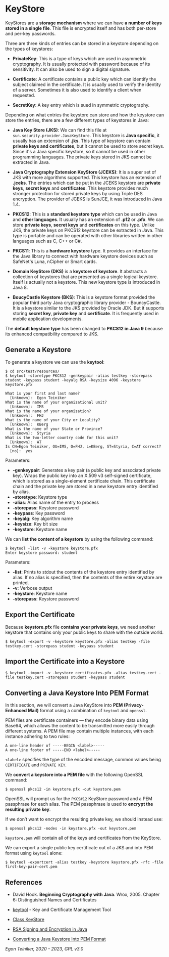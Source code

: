 # KeyStore

KeyStores are a **storage mechanism** where we can have **a number of keys stored in a single file**. 
This file is encrypted itself and has both per-store and per-key passwords.

Three are three kinds of entries can be stored in a keystore depending on the types of keystores:

* **PrivateKey**: This is a type of keys which are used in asymmetric cryptography. It is usually protected with 
    password because of its sensitivity. It can also be used to sign a digital signature.

* **Certificate**: A certificate contains a public key which can identify the subject claimed in the certificate. 
    It is usually used to verify the identity of a server. Sometimes it is also used to identify a
    client when requested.

* **SecretKey**: A key entry which is sued in symmetric cryptography.


Depending on what entries the keystore can store and how the keystore can store the entries, there are a few different 
types of keystores in Java:

* **Java Key Store (JKS)**: We can find this file at `sun.security.provider.JavaKeyStore`.
    This keystore is **Java specific**, it usually has an extension of **.jks**.
    This type of keystore can contain **private keys and certificates**, but it cannot be used to store secret keys. 
    Since it's a Java specific keystore, so it cannot be used in other programming languages.
    The private keys stored in JKS cannot be extracted in Java.

* **Java Cryptography Extension KeyStore (JCEKS)**: It is a super set of JKS with more algorithms supported.
    This keystore has an extension of **.jceks**. The entries which can be put in the JCEKS keystore are **private keys**, 
    **secret keys** and **certificates**.
    This keystore provides much stronger protection for stored private keys by using Triple DES encryption.
    The provider of JCEKS is SunJCE, it was introduced in Java 1.4.

* **PKCS12**: This is a **standard keystore type** which can be used in Java and **other languages**. It usually has 
    an extension of **.p12** or **.pfx**. We can store **private keys**, **secret keys** and **certificates** on this type.
    Unlike JKS, the private keys on PKCS12 keystore can be extracted in Java.
    This type is portable and can be operated with other libraries written in other languages such as C, C++ or C#.

* **PKCS11**: This is a **hardware keystore** type. It provides an interface for the Java library to connect with 
    hardware keystore devices such as SafeNet's Luna, nCipher or Smart cards.

* **Domain KeyStore (DKS)** is a **keystore of keystore**. It abstracts a collection of
    keystores that are presented as a single logical keystore. 
    Itself is actually not a keystore. This new keystore type is introduced in Java 8.

* **BoucyCastle Keystore (BKS)**: This is a keystore format provided the popular third party Java cryptographic library 
    provider - BouncyCastle.
    It is a keystore similar to the JKS provided by Oracle JDK. But it supports storing **secret key**, **private key** 
    and **certificate**. It is frequently used in mobile application developments.


The **default keystore type** has been changed to **PKCS12 in Java 9** because its enhanced compatibility compared
to JKS.

## Generate a Keystore 

To generate a keystore we can use the **keytool**:
```
$ cd src/test/resources/
$ keytool -storetype PKCS12 -genkeypair -alias testkey -storepass student -keypass student -keyalg RSA -keysize 4096 -keystore keystore.pfx

What is your first and last name?
  [Unknown]:  Egon Teiniker
What is the name of your organizational unit?
  [Unknown]:  IMS
What is the name of your organization?
  [Unknown]:  FHJ
What is the name of your City or Locality?
  [Unknown]:  KBerg
What is the name of your State or Province?
  [Unknown]:  Styria
What is the two-letter country code for this unit?
  [Unknown]:  AT
Is CN=Egon Teiniker, OU=IMS, O=FHJ, L=KBerg, ST=Styria, C=AT correct?
  [no]:  yes
```
Parameters:
* **-genkeypair**: Generates a key pair (a public key and associated private key). Wraps the public key into an 
    X.509 v3 self-signed certificate, which is stored as a single-element certificate chain. 
    This certificate chain and the private key are stored in a new keystore entry identified by alias.
* **-storetype**: Keystore type
* **-alias**:  Alias name of the entry to process
* **-storepass**:  Keystore password
* **-keypass**: Key password
* **-keyalg**: Key algorithm name
* **-keysize**: Key bit size
* **-keystore**: Keystore name

We can **list the content of a keystore** by using the following command:
```
$ keytool -list -v -keystore keystore.pfx 
Enter keystore password: student 
```
Parameters:
* **-list**: Prints to stdout the contents of the keystore entry identified by alias. If no alias is specified, 
    then the contents of the entire keystore are printed.
* **-v**: Verbose output
* **-keystore**: Keystore name
* **-storepass**:  Keystore password 


## Export the Certificate

Because **keystore.pfx** file **contains your private keys**, we need another
keystore that contains only your public keys to share with the outside world.
```
$ keytool -export -v -keystore keystore.pfx -alias testkey -file testkey.cert -storepass student -keypass student
```


## Import the Certificate into a Keystore
```
$ keytool -import -v -keystore certificates.pfx -alias testkey-cert -file testkey.cert -storepass student -keypass student
```


## Converting a Java Keystore Into PEM Format

In this section, we will convert a Java KeyStore into **PEM (Privacy-Enhanced Mail)** format using a combination
of `keytool` and `openssl`.

PEM files are certificate containers — they encode binary data using Base64, which allows the content to be
transmitted more easily through different systems. A PEM file may contain multiple instances, with each instance
adhering to two rules:
```
A one-line header of -----BEGIN <label>-----
A one-line footer of -----END <label>-----
```
`<label>` specifies the type of the encoded message, common values being `CERTIFICATE` and `PRIVATE KEY`.

We **convert a keystore into a PEM file** with the following OpenSSL command:
```
$ openssl pkcs12 -in keystore.pfx -out keystore.pem
```

OpenSSL will prompt us for the `PKCS#12` KeyStore password and a PEM passphrase for each alias.
The PEM passphrase is used to **encrypt the resulting private key**.

If we don’t want to encrypt the resulting private key, we should instead use:
```
$ openssl pkcs12 -nodes -in keystore.pfx -out keystore.pem
```
`keystore.pem` will contain all of the keys and certificates from the KeyStore.

We can export a single public key certificate out of a JKS and into PEM format using `keytool`
alone:
```
$ keytool -exportcert -alias testkey -keystore keystore.pfx -rfc -file first-key-pair-cert.pem
```

## References
* David Hook. **Beginning Cryptography with Java**. Wrox, 2005. 
      Chapter 6: Distinguished Names and Certificates

* [keytool](https://docs.oracle.com/javase/6/docs/technotes/tools/solaris/keytool.html) - Key and Certificate Management Tool  
* [Class KeyStore](https://docs.oracle.com/javase/7/docs/api/java/security/KeyStore.html)
* [RSA Signing and Encryption in Java](https://niels.nu/blog/2016/java-rsa.html)
  
* [Converting a Java Keystore Into PEM Format](https://www.baeldung.com/java-keystore-convert-to-pem-format)

*Egon Teiniker, 2020 - 2023, GPL v3.0* 

